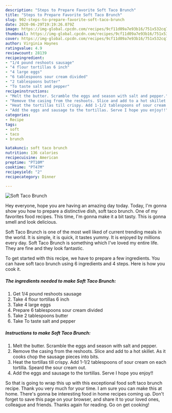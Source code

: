 ```yaml
---
description: "Steps to Prepare Favorite Soft Taco Brunch"
title: "Steps to Prepare Favorite Soft Taco Brunch"
slug: 902-steps-to-prepare-favorite-soft-taco-brunch
date: 2020-06-29T19:19:26.079Z
image: https://img-global.cpcdn.com/recipes/9cf11d09a7e93b16/751x532cq70/soft-taco-brunch-recipe-main-photo.jpg
thumbnail: https://img-global.cpcdn.com/recipes/9cf11d09a7e93b16/751x532cq70/soft-taco-brunch-recipe-main-photo.jpg
cover: https://img-global.cpcdn.com/recipes/9cf11d09a7e93b16/751x532cq70/soft-taco-brunch-recipe-main-photo.jpg
author: Virginia Haynes
ratingvalue: 4.9
reviewcount: 28139
recipeingredient:
- "1/4 pound reshoots sausage"
- "4 flour tortillas 6 inch"
- "4 large eggs"
- "6 tablespoons sour cream divided"
- "2 tablespoons butter"
- "To taste salt and pepper"
recipeinstructions:
- "Melt the butter. Scramble the eggs and season with salt and pepper."
- "Remove the casing from the reshoots. Slice and add to a hot skillet. As it cooks chop the sausage pieces into bits."
- "Heat the tortillas till crispy. Add 1-1/2 tablespoons of sour cream on each tortilla. Speard the sour cream out."
- "Add the eggs and sausage to the tortillas. Serve I hope you enjoy!!"
categories:
- Recipe
tags:
- soft
- taco
- brunch

katakunci: soft taco brunch 
nutrition: 136 calories
recipecuisine: American
preptime: "PT10M"
cooktime: "PT47M"
recipeyield: "2"
recipecategory: Dinner

---
```



![Soft Taco Brunch](https://img-global.cpcdn.com/recipes/9cf11d09a7e93b16/751x532cq70/soft-taco-brunch-recipe-main-photo.jpg)

Hey everyone, hope you are having an amazing day today. Today, I'm gonna show you how to prepare a distinctive dish, soft taco brunch. One of my favorites food recipes. This time, I'm gonna make it a bit tasty. This is gonna smell and look delicious.

Soft Taco Brunch is one of the most well liked of current trending meals in the world. It is simple, it is quick, it tastes yummy. It is enjoyed by millions every day. Soft Taco Brunch is something which I've loved my entire life. They are fine and they look fantastic.




To get started with this recipe, we have to prepare a few ingredients. You can have soft taco brunch using 6 ingredients and 4 steps. Here is how you cook it.

<!--inarticleads1-->

##### The ingredients needed to make Soft Taco Brunch:

1. Get 1/4 pound reshoots sausage
1. Take 4 flour tortillas 6 inch
1. Take 4 large eggs
1. Prepare 6 tablespoons sour cream divided
1. Take 2 tablespoons butter
1. Take To taste salt and pepper




<!--inarticleads2-->

##### Instructions to make Soft Taco Brunch:

1. Melt the butter. Scramble the eggs and season with salt and pepper.
1. Remove the casing from the reshoots. Slice and add to a hot skillet. As it cooks chop the sausage pieces into bits.
1. Heat the tortillas till crispy. Add 1-1/2 tablespoons of sour cream on each tortilla. Speard the sour cream out.
1. Add the eggs and sausage to the tortillas. Serve I hope you enjoy!!




So that is going to wrap this up with this exceptional food soft taco brunch recipe. Thank you very much for your time. I am sure you can make this at home. There's gonna be interesting food in home recipes coming up. Don't forget to save this page on your browser, and share it to your loved ones, colleague and friends. Thanks again for reading. Go on get cooking!
